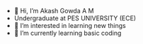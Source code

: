 - 👋 Hi, I’m Akash Gowda A M
- Undergraduate at PES UNIVERSITY (ECE)
- 👀 I’m interested in learning new things
- 🌱 I’m currently learning basic coding
  
<!---
akashgowdaam/akashgowdaam is a ✨ special ✨ repository because its `README.md` (this file) appears on your GitHub profile.
You can click the Preview link to take a look at your changes.
--->
